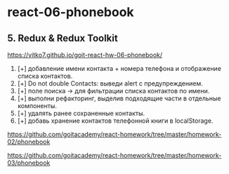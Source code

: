 # react-06-phonebook

## 5. Redux &amp; Redux Toolkit

https://vitko7.github.io/goit-react-hw-06-phonebook/

1. [+]  добавление имени контакта + номера телефона и отображение списка контактов.
2. [+]   Do not double Contacts: выведи alert с предупреждением.
3. [+]   поле поиска -> для фильтрации списка контактов по имени.
4. [+]   выполни рефакторинг, выделив подходящие части в отдельные компоненты.
5. [+]  удалять ранее сохраненные контакты.
6. [+]   добавь хранение контактов телефонной книги в localStorage.


https://github.com/goitacademy/react-homework/tree/master/homework-02/phonebook

https://github.com/goitacademy/react-homework/tree/master/homework-03/phonebook
